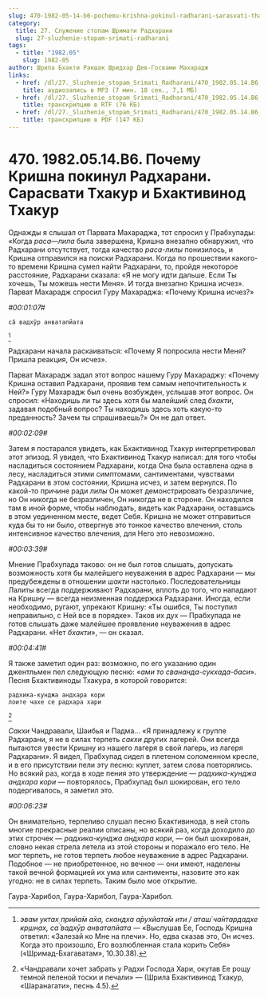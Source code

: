 ```yaml
---
slug: 470-1982-05-14-b6-pochemu-krishna-pokinul-radharani-sarasvati-thakur-i-bhaktivinod-thakur
category:
  title: 27. Служение стопам Шримати Радхарани
  slug: 27-sluzhenie-stopam-srimati-radharani
tags:
  - title: "1982.05"
    slug: 1982-05
author: Шрила Бхакти Ракшак Шридхар Дев-Госвами Махарадж
links:
  - href: /dl/27._Sluzhenie_stopam_Srimati_Radharani/470_1982.05.14.B6_SridharMj_Pochemu_Krishna_pokinul_Radharani__Sarasvati_Thakur_i_Bhaktivinod_Thakur.mp3
    title: аудиозапись в MP3 (7 мин. 18 сек., 7,1 МБ)
  - href: /dl/27._Sluzhenie_stopam_Srimati_Radharani/470_1982.05.14.B6_SridharMj_Pochemu_Krishna_pokinul_Radharani__Sarasvati_Thakur_i_Bhaktivinod_Thakur.rtf
    title: транскрипцию в RTF (76 КБ)
  - href: /dl/27._Sluzhenie_stopam_Srimati_Radharani/470_1982.05.14.B6_SridharMj_Pochemu_Krishna_pokinul_Radharani__Sarasvati_Thakur_i_Bhaktivinod_Thakur.pdf
    title: транскрипцию в PDF (147 КБ)
---
```


# 470. 1982.05.14.B6. Почему Кришна покинул Радхарани. Сарасвати Тхакур и Бхактивинод Тхакур

Однажды я слышал от Парвата Махараджа, тот спросил у Прабхупады: «Когда *раса*—*лила* была завершена, Кришна внезапно обнаружил, что Радхарани отсутствует, тогда качество *раса-лилы* понизилось, и Кришна отправился на поиски Радхарани. Когда по прошествии какого-то времени Кришна сумел найти Радхарани, то, пройдя некоторое расстояние, Радхарани сказала: «Я не могу идти дальше. Если Ты хочешь, Ты можешь нести Меня». И тогда внезапно Кришна исчез». Парват Махарадж спросил Гуру Махараджа: «Почему Кришна исчез?»

*#00:01:07#*

    са̄ вадхӯр анватапйата
[^_ftn1]

Радхарани начала раскаиваться: «Почему Я попросила нести Меня? Пришла реакция, Он исчез».

Парват Махарадж задал этот вопрос нашему Гуру Махараджу: «Почему Кришна оставил Радхарани, проявив тем самым непочтительность к Ней?» Гуру Махарадж был очень возбужден, услышав этот вопрос. Он спросил: «Находишь ли ты здесь хотя бы малейший след *бхакти*, задавая подобный вопрос? Ты находишь здесь хоть какую-то преданность? Зачем ты спрашиваешь?» Он не дал ответ.

*#00:02:09#*

Затем я постарался увидеть, как Бхактивинод Тхакур интерпретировал этот эпизод. Я увидел, что Бхактивинод Тхакур написал: для того чтобы насладиться состоянием Радхарани, когда Она была оставлена одна в лесу, насладиться этими симптомами, сантиментами, чувствами Радхарани в этом состоянии, Кришна исчез, и затем вернулся. По какой-то причине ради *лилы* Он может демонстрировать безразличие, но Он никогда не безразличен, Он никогда не в стороне. Он находился там в иной форме, чтобы наблюдать, видеть как Радхарани, оставшись в этом уединенном месте, ведет Себя. Кришна не может отправиться куда бы то ни было, отвергнув это тонкое качество влечения, столь интенсивное качество влечения, для Него это невозможно.

*#00:03:39#*

Мнение Прабхупада таково: он не был готов слышать, допускать возможность хотя бы малейшего неуважения в адрес Радхарани — мы предубеждены в отношении *шакти* настолько. Последовательницы Лалиты всегда поддерживают Радхарани, вплоть до того, что нападают на Кришну — всегда неизменная поддержка Радхарани. Иногда, если необходимо, ругают, упрекают Кришну: «Ты ошибся, Ты поступил неправильно, с Ней все в порядке». Таков их дух — Прабхупада не готов слышать даже малейшее проявление неуважения в адрес Радхарани. «Нет *бхакти*», — он сказал.

*#00:04:41#*

Я также заметил один раз: возможно, по его указанию один джентльмен пел следующую песню: «*ами то свананда-сукхада-баси*». Песня Бхактивиноды Тхакура, в которой говорится:

    радхика-кунджа андхара кори
    лоите чахе се радхара хари
[^_ftn2]

*Сакхи* Чандравали, Шаибья и Падма… «Я принадлежу к группе Радхарани, я не в силах терпеть *сакхи* других лагерей. Они всегда пытаются увести Кришну из нашего лагеря в свой лагерь, из лагеря Радхарани». Я видел, Прабхупад сидел в плетеном соломенном кресле, и в его присутствии пели эту песню: куплет, затем слова повторялись. Но всякий раз, когда в ходе пения это утверждение — *радхика-кунджа андхара кори* — повторялось, Прабхупад был шокирован, его тело подергивалось, я заметил это.

*#00:06:23#*

Он внимательно, терпеливо слушал песню Бхактивинода, в ней столь многие прекрасные реалии описаны, но всякий раз, когда доходило до этих строчек — *радхика-кунджа андхара кори*, — он был шокирован, словно некая стрела летела из этой стороны и поражало его тело. Не мог терпеть, не готов терпеть любое неуважение в адрес Радхарани. Подобное — не приобретенное, но вечное — они имеют, наделены такой вечной формацией их ума или сантименты, назовите это как угодно: не в силах терпеть. Таким было мое открытие.

Гаура-Харибол, Гаура-Харибол, Гаура-Харибол.



[^_ftn1]: *эвам уктах̣ прийа̄м а̄ха, скандха а̄рухйата̄м ити / аташ́ ча̄нтардадхе кр̣шн̣ах̣, са̄ вадхӯр анватапйата* — «Выслушав Ее, Господь Кришна ответил: «Залезай ко Мне на плечи». Но, едва сказав это, Он исчез. Когда это произошло, Его возлюбленная стала корить Себя» («Шримад-Бхагаватам», 10.30.38).

[^_ftn2]: «Чандравали хочет забрать у Радхи Господа Хари, окутав Ее рощу темной пеленой тоски и печали» — (Шрила Бхактивинод Тхакур, «Шаранагати», песнь 4.5).

